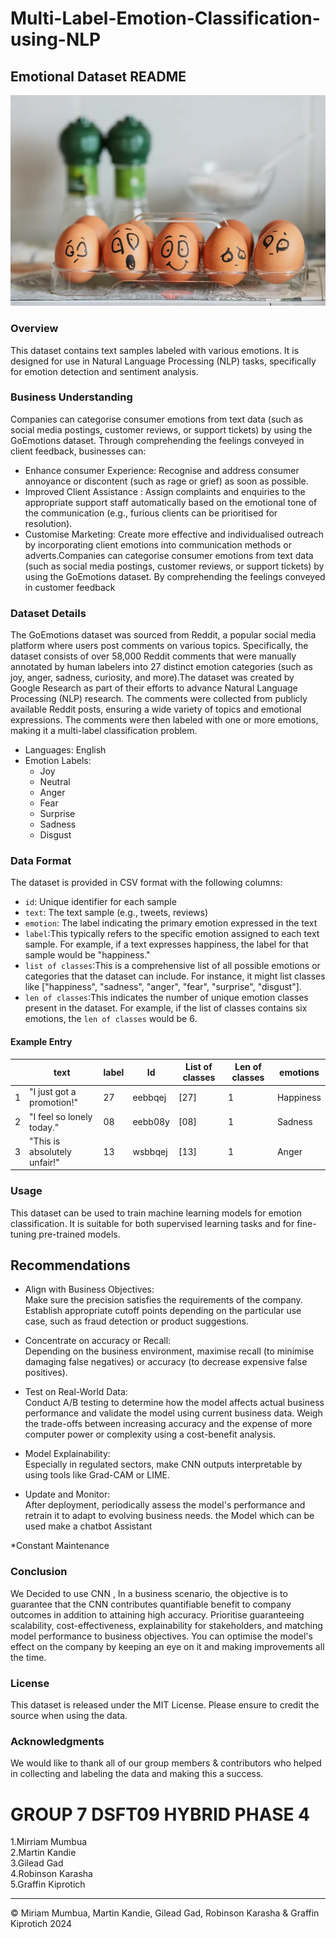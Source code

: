 # Multi-Label-Emotion-Classification-using-NLP

## Emotional Dataset README
![Local Image](./emotionimage.png)
### Overview
This dataset contains text samples labeled with various emotions. It is designed for use in Natural Language Processing (NLP) tasks, specifically for emotion detection and sentiment analysis.

### Business Understanding<br>
Companies can categorise consumer emotions from text data (such as social media postings, customer reviews, or support tickets) by using the GoEmotions dataset. Through comprehending the feelings conveyed in client feedback, businesses can:
* Enhance consumer Experience: 
Recognise and address consumer annoyance or discontent (such as rage or grief) as soon as possible.
* Improved Client Assistance :
Assign complaints and enquiries to the appropriate support staff automatically based on the emotional tone of the communication (e.g., furious clients can be prioritised for resolution).
* Customise Marketing:
 Create more effective and individualised outreach by incorporating client emotions into communication methods or adverts.Companies can categorise consumer emotions from text data (such as social media postings, customer reviews, or support tickets) by using the GoEmotions dataset. By comprehending the feelings conveyed in customer feedback

### Dataset Details
The GoEmotions dataset was sourced from Reddit, a popular social media platform where users post comments on various topics. Specifically, the dataset consists of over 58,000 Reddit comments that were manually annotated by human labelers into 27 distinct emotion categories (such as joy, anger, sadness, curiosity, and more).The dataset was created by Google Research as part of their efforts to advance Natural Language Processing (NLP) research. The comments were collected from publicly available Reddit posts, ensuring a wide variety of topics and emotional expressions. The comments were then labeled with one or more emotions, making it a multi-label classification problem.

- Languages: English
- Emotion Labels: 
  - Joy
  - Neutral
  - Anger
  - Fear
  - Surprise
  - Sadness
  - Disgust

### Data Format
The dataset is provided in CSV format with the following columns:
- `id`: Unique identifier for each sample
- `text`: The text sample (e.g., tweets, reviews)
- `emotion`: The label indicating the primary emotion expressed in the text
- `label`:This typically refers to the specific emotion assigned to each text sample. For example, if a text expresses happiness, the label for that sample would be "happiness."
- `list of classes`:This is a comprehensive list of all possible emotions or categories that the dataset can include. For instance, it might list classes like ["happiness", "sadness", "anger", "fear", "surprise", "disgust"].
- `len of classes`:This indicates the number of unique emotion classes present in the dataset. For example, if the list of classes contains six emotions, the `len of classes` would be 6.

#### Example Entry
|    | text                         |label |    Id   | List of classes |Len of classes| emotions  |
|----|------------------------------|------|---------|-----------------|--------------|-----------|
| 1  | "I just got a promotion!"    |  27  | eebbqej |      [27]       |       1      |  Happiness|
| 2  | "I feel so lonely today."    |  08  | eebb08y |      [08]       |       1      |  Sadness  |
| 3  | "This is absolutely unfair!" |  13  | wsbbqej |      [13]       |       1      |  Anger    |

### Usage
This dataset can be used to train machine learning models for emotion classification. It is suitable for both supervised learning tasks and for fine-tuning pre-trained models.

## Recommendations

* Align with Business Objectives: <br>
   Make sure the precision satisfies the requirements of the company. Establish appropriate cutoff points depending on the particular use case, such as fraud detection or product suggestions.

* Concentrate on accuracy or Recall:<br>
 Depending on the business environment, maximise recall (to minimise damaging false negatives) or accuracy (to decrease expensive false positives).

* Test on Real-World Data:<br>
 Conduct A/B testing to determine how the model affects actual business performance and validate the model using current business data.
 Weigh the trade-offs between increasing accuracy and the expense of more computer power or complexity using a cost-benefit analysis.

* Model Explainability:<br>
Especially in regulated sectors, make CNN outputs interpretable by using tools like Grad-CAM or LIME.

* Update and Monitor:<br>
 After deployment, periodically assess the model's performance and retrain it to adapt to evolving business needs.
 the Model which can be used make a chatbot Assistant

*Constant Maintenance

### Conclusion
We Decided to use CNN , In a business scenario, the objective is to guarantee that the CNN contributes quantifiable benefit to company outcomes in addition to attaining high accuracy. Prioritise guaranteeing scalability, cost-effectiveness, explainability for stakeholders, and matching model performance to business objectives. You can optimise the model's effect on the company by keeping an eye on it and making improvements all the time.
  

### License
This dataset is released under the MIT License. Please ensure to credit the source when using the data.

### Acknowledgments
We would like to thank all of our group members & contributors who helped in collecting and labeling the data and making this a success.

# GROUP 7 DSFT09 HYBRID PHASE 4
1.Mirriam Mumbua<br>
2.Martin Kandie<br>
3.Gilead Gad <br>
4.Robinson Karasha<br>
5.Graffin Kiprotich<br>


---

© Miriam Mumbua, Martin Kandie, Gilead Gad, Robinson Karasha & Graffin Kiprotich 2024
